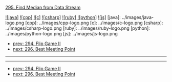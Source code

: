 [295. Find Median from Data Stream](https://leetcode.com/problems/find-median-from-data-stream/)

[![java]](../java/295-find-median-from-data-stream.md)
[![cpp]](../cpp/295-find-median-from-data-stream.md)
[![c]](../c/295-find-median-from-data-stream.md)
[![csharp]](../csharp/295-find-median-from-data-stream.md)
[![ruby]](../ruby/295-find-median-from-data-stream.md)
[![python]](../python/295-find-median-from-data-stream.md)
[![js]](../js/295-find-median-from-data-stream.md)
[java]: ../images/java-logo.png
[cpp]: ../images/cpp-logo.png
[c]: ../images/c-logo.png
[csharp]: ../images/csharp-logo.png
[ruby]: ../images/ruby-logo.png
[python]: ../images/python-logo.png
[js]: ../images/js-logo.png

- [prev: 294. Flip Game II](294-flip-game-ii.md)
- [next: 296. Best Meeting Point](296-best-meeting-point.md)

---



---

- [prev: 294. Flip Game II](294-flip-game-ii.md)
- [next: 296. Best Meeting Point](296-best-meeting-point.md)
